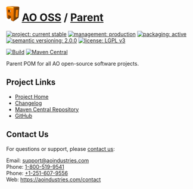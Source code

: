 # [<img src="ao-logo.png" alt="AO Logo" width="35" height="40">](https://github.com/aoindustries) [AO OSS](https://github.com/aoindustries/ao-oss) / [Parent](https://github.com/aoindustries/ao-oss-parent)

[![project: current stable](https://oss.aoapps.com/ao-badges/project-current-stable.svg)](https://aoindustries.com/life-cycle#project-current-stable)
[![management: production](https://oss.aoapps.com/ao-badges/management-production.svg)](https://aoindustries.com/life-cycle#management-production)
[![packaging: active](https://oss.aoapps.com/ao-badges/packaging-active.svg)](https://aoindustries.com/life-cycle#packaging-active)  
[![semantic versioning: 2.0.0](https://oss.aoapps.com/ao-badges/semver-2.0.0.svg)](http://semver.org/spec/v2.0.0.html)
[![license: LGPL v3](https://oss.aoapps.com/ao-badges/license-lgpl-3.0.svg)](https://www.gnu.org/licenses/lgpl-3.0)

[![Build](https://github.com/aoindustries/ao-oss-parent/workflows/Build/badge.svg?branch=master)](https://github.com/aoindustries/ao-oss-parent/actions?query=workflow%3ABuild)
[![Maven Central](https://maven-badges.herokuapp.com/maven-central/com.aoapps/ao-oss-parent/badge.svg)](https://maven-badges.herokuapp.com/maven-central/com.aoapps/ao-oss-parent)

Parent POM for all AO open-source software projects.

## Project Links
* [Project Home](https://oss.aoapps.com/parent/)
* [Changelog](https://oss.aoapps.com/parent/changelog)
* [Maven Central Repository](https://search.maven.org/artifact/com.aoapps/ao-oss-parent)
* [GitHub](https://github.com/aoindustries/ao-oss-parent)

## Contact Us
For questions or support, please [contact us](https://aoindustries.com/contact):

Email: [support@aoindustries.com](mailto:support@aoindustries.com)  
Phone: [1-800-519-9541](tel:1-800-519-9541)  
Phone: [+1-251-607-9556](tel:+1-251-607-9556)  
Web: https://aoindustries.com/contact

